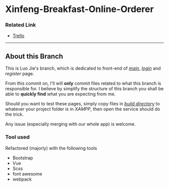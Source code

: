 # Xinfeng-Breakfast-Online-Orderer

### Related Link

- [Trello](https://trello.com/b/PIKKNgiY/xinfeng-breakfast-online-orderer)

---

## About this Branch

This is Luo Jie's branch, which is dedicated to front-end of *[main](src/main.html)*, *[login](src/login.html)* and *register* page.

From this commit on, I'll will **only** commit files related to what this branch is responsible for. I believe by simplify the structure of this branch you shall be able to **quickly find** what you are expecting from me.

Should you want to test these pages, simply copy files in *[build directory](https://github.com/a129123659/Xinfeng-Breakfast-Online-Orderer/tree/LuoJie/build)* to whatever your project folder is in *XAMPP*, then open the service should do the trick.

Any issue (especially merging with our whole app) is welcome.

### Tool used

Refactored (majorly) with the following tools

- Bootstrap
- Vue
- Scss
- font awesome
- webpack
